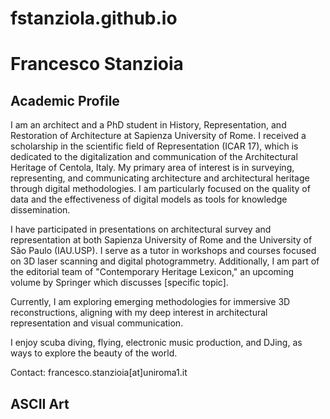 # fstanziola.github.io

# Francesco Stanzioia

## Academic Profile

I am an architect and a PhD student in History, Representation, and Restoration of Architecture at Sapienza University of Rome. I received a scholarship in the scientific field of Representation (ICAR 17), which is dedicated to the digitalization and communication of the Architectural Heritage of Centola, Italy. My primary area of interest is in surveying, representing, and communicating architecture and architectural heritage through digital methodologies. I am particularly focused on the quality of data and the effectiveness of digital models as tools for knowledge dissemination.

I have participated in presentations on architectural survey and representation at both Sapienza University of Rome and the University of São Paulo (IAU.USP). I serve as a tutor in workshops and courses focused on 3D laser scanning and digital photogrammetry. Additionally, I am part of the editorial team of "Contemporary Heritage Lexicon," an upcoming volume by Springer which discusses [specific topic].

Currently, I am exploring emerging methodologies for immersive 3D reconstructions, aligning with my deep interest in architectural representation and visual communication.

I enjoy scuba diving, flying, electronic music production, and DJing, as ways to explore the beauty of the world.

Contact: francesco.stanzioia[at]uniroma1.it

## ASCII Art

